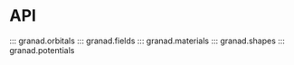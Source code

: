 # API
::: granad.orbitals
::: granad.fields
::: granad.materials
::: granad.shapes
::: granad.potentials
